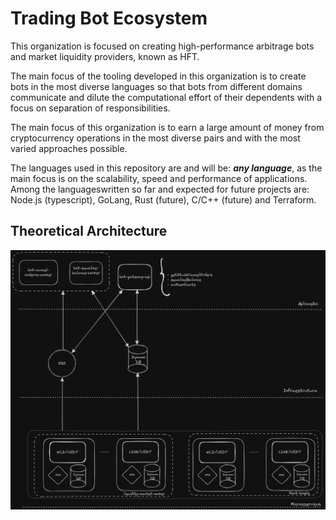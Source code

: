 # Trading Bot Ecosystem

This organization is focused on creating high-performance arbitrage bots and market liquidity providers, known as HFT.

The main focus of the tooling developed in this organization is to create bots in the most diverse languages ​​so that bots from different domains communicate and dilute the computational effort of their dependents with a focus on separation of responsibilities.

The main focus of this organization is to earn a large amount of money from cryptocurrency operations in the most diverse pairs and with the most varied approaches possible.

The languages ​​used in this repository are and will be: *<strong>any language</strong>*, as the main focus is on the scalability, speed and performance of applications. Among the languages ​​written so far and expected for future projects are: Node.js (typescript), GoLang, Rust (future), C/C++ (future) and Terraform.

## Theoretical Architecture

![Architecture](../tbot.png)

